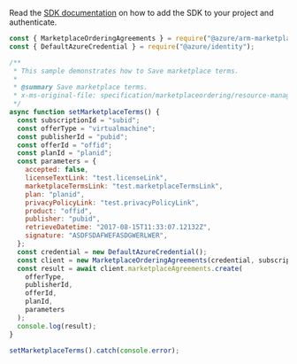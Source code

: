 Read the [SDK documentation](https://github.com/Azure/azure-sdk-for-js/blob/%40azure%2Farm-marketplaceordering_3.0.1/sdk/marketplaceordering/arm-marketplaceordering/README.md) on how to add the SDK to your project and authenticate.

```javascript
const { MarketplaceOrderingAgreements } = require("@azure/arm-marketplaceordering");
const { DefaultAzureCredential } = require("@azure/identity");

/**
 * This sample demonstrates how to Save marketplace terms.
 *
 * @summary Save marketplace terms.
 * x-ms-original-file: specification/marketplaceordering/resource-manager/Microsoft.MarketplaceOrdering/stable/2021-01-01/examples/SetMarketplaceTerms.json
 */
async function setMarketplaceTerms() {
  const subscriptionId = "subid";
  const offerType = "virtualmachine";
  const publisherId = "pubid";
  const offerId = "offid";
  const planId = "planid";
  const parameters = {
    accepted: false,
    licenseTextLink: "test.licenseLink",
    marketplaceTermsLink: "test.marketplaceTermsLink",
    plan: "planid",
    privacyPolicyLink: "test.privacyPolicyLink",
    product: "offid",
    publisher: "pubid",
    retrieveDatetime: "2017-08-15T11:33:07.12132Z",
    signature: "ASDFSDAFWEFASDGWERLWER",
  };
  const credential = new DefaultAzureCredential();
  const client = new MarketplaceOrderingAgreements(credential, subscriptionId);
  const result = await client.marketplaceAgreements.create(
    offerType,
    publisherId,
    offerId,
    planId,
    parameters
  );
  console.log(result);
}

setMarketplaceTerms().catch(console.error);
```
